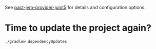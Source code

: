 See [pact-jvm-provider-junit5](https://github.com/DiUS/pact-jvm/tree/master/pact-jvm-provider-junit5) for details and configuration options.

# Time to update the project again?
```shell script
./gradlew dependencyUpdates
```
